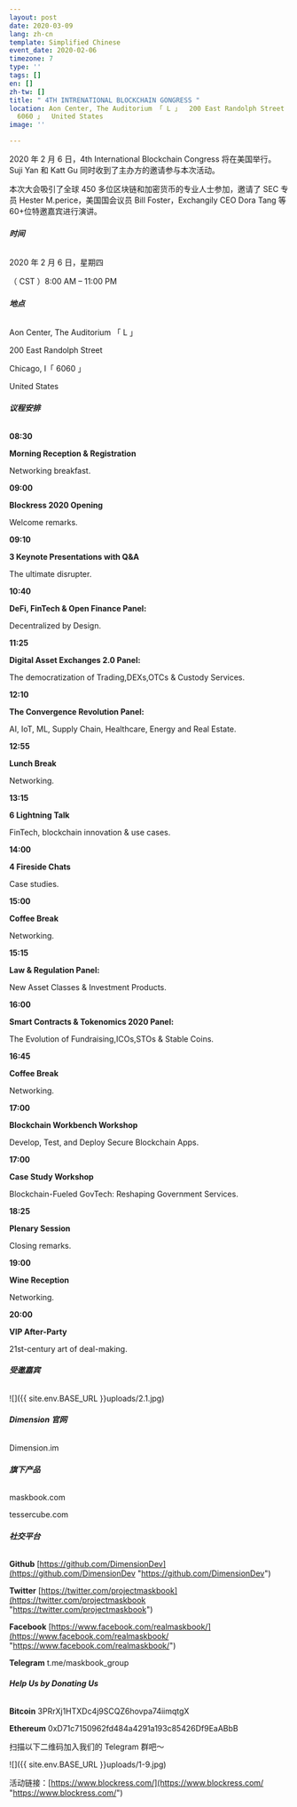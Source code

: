 ```yaml
---
layout: post
date: 2020-03-09
lang: zh-cn
template: Simplified Chinese
event_date: 2020-02-06
timezone: 7
type: ''
tags: []
en: []
zh-tw: []
title: " 4TH INTRENATIONAL BLOCKCHAIN GONGRESS "
location: Aon Center, The Auditorium 「 L 」  200 East Randolph Street  Chicago, I「
  6060 」  United States
image: ''

---
```

2020 年 2 月 6 日，4th International Blockchain Congress 将在美国举行。Suji Yan 和 Katt Gu 同时收到了主办方的邀请参与本次活动。

本次大会吸引了全球 450 多位区块链和加密货币的专业人士参加，邀请了 SEC 专员 Hester M.perice，美国国会议员 Bill Foster，Exchangily CEO Dora Tang 等 60+位特邀嘉宾进行演讲。

###### **时间**

2020 年 2 月 6 日，星期四

（ CST ）8:00 AM – 11:00 PM

###### **地点**

Aon Center, The Auditorium 「 L 」

200 East Randolph Street

Chicago, I「 6060 」

United States

###### **议程安排**

**08:30**

**Morning Reception & Registration**

Networking breakfast.

**09:00**

**Blockress 2020 Opening**

Welcome remarks.

**09:10**

**3 Keynote Presentations with Q&A**

The ultimate disrupter.

**10:40**

**DeFi, FinTech & Open Finance Panel:**

Decentralized by Design.

**11:25**

**Digital Asset Exchanges 2.0 Panel:**

The democratization of Trading,DEXs,OTCs & Custody Services.

**12:10**

**The Convergence Revolution Panel:**

AI, IoT, ML, Supply Chain, Healthcare, Energy and Real Estate.

**12:55**

**Lunch Break**

Networking.

**13:15**

**6 Lightning Talk**

FinTech, blockchain innovation & use cases.

**14:00**

**4 Fireside Chats**

Case studies.

**15:00**

**Coffee Break**

Networking.

**15:15**

**Law & Regulation Panel:**

New Asset Classes & Investment Products.

**16:00**

**Smart Contracts & Tokenomics 2020 Panel:**

The Evolution of Fundraising,ICOs,STOs & Stable Coins.

**16:45**

**Coffee Break**

Networking.

**17:00**

**Blockchain Workbench Workshop**

Develop, Test, and Deploy Secure Blockchain Apps.

**17:00**

**Case Study Workshop**

Blockchain-Fueled GovTech: Reshaping Government Services.

**18:25**

**Plenary Session**

Closing remarks.

**19:00**

**Wine Reception**

Networking.

**20:00**

**VIP After-Party**

21st-century art of deal-making.

###### **受邀嘉宾**

![]({{ site.env.BASE_URL }}uploads/2.1.jpg)

###### **Dimension 官网**

Dimension.im

###### **旗下产品**

maskbook.com

tessercube.com

###### **社交平台**

**Github** [https://github.com/DimensionDev](https://github.com/DimensionDev "https://github.com/DimensionDev")

**Twitter** [https://twitter.com/projectmaskbook](https://twitter.com/projectmaskbook "https://twitter.com/projectmaskbook")

**Facebook** [https://www.facebook.com/realmaskbook/](https://www.facebook.com/realmaskbook/ "https://www.facebook.com/realmaskbook/")

**Telegram** t.me/maskbook_group

###### **Help Us by Donating Us**

**Bitcoin** 3PRrXj1HTXDc4j9SCQZ6hovpa74iimqtgX

**Ethereum** 0xD71c7150962fd484a4291a193c85426Df9EaABbB

扫描以下二维码加入我们的 Telegram 群吧～

![]({{ site.env.BASE_URL }}uploads/1-9.jpg)

活动链接：[https://www.blockress.com/](https://www.blockress.com/ "https://www.blockress.com/")